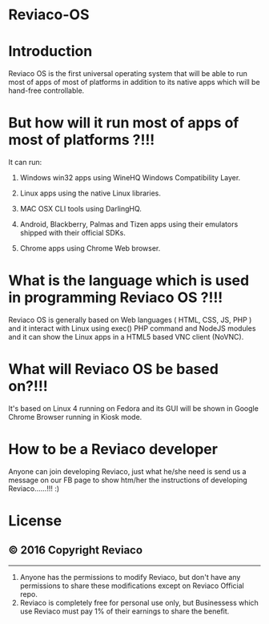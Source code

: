 # Reviaco-OS

# Introduction

Reviaco OS is the first universal operating system that will be able to run most of apps of most of platforms in addition to its native apps which will be hand-free controllable. 

# But how will it run most of apps of most of platforms ?!!! 

It can run:

1. Windows win32 apps using WineHQ Windows Compatibility Layer.

2. Linux apps using the native Linux libraries.

3. MAC OSX CLI tools using DarlingHQ.

4. Android,  Blackberry,  Palmas and Tizen apps using their emulators shipped with their official SDKs.

5. Chrome apps using Chrome Web browser.

# What is the language which is used in programming Reviaco OS ?!!! 

Reviaco OS is generally based on Web languages ( HTML, CSS, JS, PHP )  and it interact with Linux using exec() PHP command and NodeJS modules and it can show the Linux apps in a HTML5 based VNC client (NoVNC).    

# What will Reviaco OS be based on?!!! 

It's based on Linux 4 running on Fedora and its GUI will be shown in Google Chrome Browser running in Kiosk mode. 

# How to be a Reviaco developer 

Anyone can join developing Reviaco, just what he/she need is send us a message on our FB page to show htm/her the instructions of developing Reviaco......!!! :)  

# License 

© 2016 Copyright Reviaco
-------------------------
-------------------------

1. Anyone has the permissions to modify Reviaco, but don't have any permissions to share these modifications except on Reviaco Official repo.
2. Reviaco is completely free for personal use only, but Businessess which use Reviaco must pay 1% of their earnings to share the benefit. 